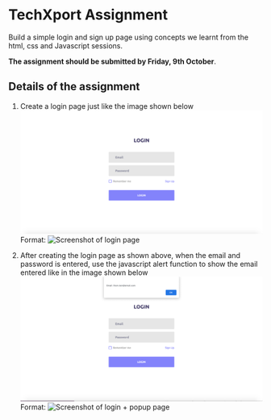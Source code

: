 # TechXport Assignment

Build a simple login and sign up page using concepts we learnt from the html, css and Javascript sessions.  

**The assignment should be submitted by Friday, 9th October**.

## Details of the assignment

1. Create a login page just like the image shown below  ![GitHub Logo](/login_page.png)
Format: ![Screenshot of login page](url)

1. After creating the login page as shown above, when the email and password is entered, use the javascript alert function to show the email entered like in the image shown below  ![GitHub Logo](/login_and_popup.png)
Format: ![Screenshot of login + popup page](url)
